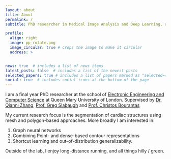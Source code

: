 ```yaml
---
layout: about
title: About
permalink: /
subtitle: PhD researcher in Medical Image Analysis and Deep Learning, at Queen Mary University of London

profile:
  align: right
  image: pp_rotate.png
  image_circular: true # crops the image to make it circular
  address: >


news: true  # includes a list of news items
latest_posts: false  # includes a list of the newest posts
selected_papers: true # includes a list of papers marked as "selected={true}"
social: true  # includes social icons at the bottom of the page
---
```


I am a final year PhD researcher at the school of [Electronic Engineering and Computer Science](http://eecs.qmul.ac.uk/) at Queen Mary University of London. Supervised by [Dr. Qianni Zhang](https://scholar.google.co.uk/citations?user=XR6C9BoAAAAJ&hl=en), [Prof. Greg Slabaugh](http://www.eecs.qmul.ac.uk/~gslabaugh/) and [Prof. Christos Bourantas](https://scholar.google.co.uk/citations?user=rQn8RpgAAAAJ&hl=en)

My current research focus is the segmentation of cardiac structures using mesh and polygon-based approaches. More broadly I am interested in:
1. Graph neural networks
2. Combining Point- and dense-based contour representations
3. Shortcut learning and out-of-distribution generalizability. 


Outside of the lab, I enjoy long-distance running, and all things hilly / green. 



